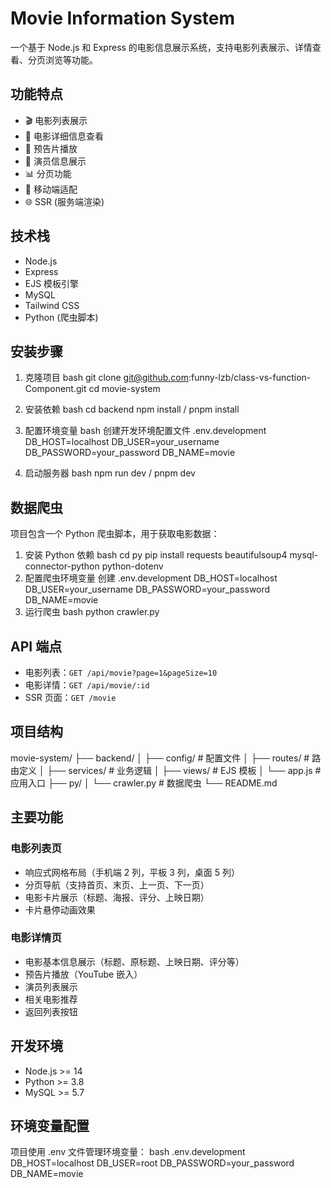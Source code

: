 # Movie Information System

一个基于 Node.js 和 Express 的电影信息展示系统，支持电影列表展示、详情查看、分页浏览等功能。

## 功能特点

- 🎬 电影列表展示
- 📝 电影详细信息查看
- 🎥 预告片播放
- 👥 演员信息展示
- 📊 分页功能
- 📱 移动端适配
- 🌐 SSR (服务端渲染)

## 技术栈

- Node.js
- Express
- EJS 模板引擎
- MySQL
- Tailwind CSS
- Python (爬虫脚本)

## 安装步骤

1. 克隆项目
   bash
   git clone git@github.com:funny-lzb/class-vs-function-Component.git
   cd movie-system
2. 安装依赖
   bash
   cd backend
   npm install / pnpm install
3. 配置环境变量
   bash
   创建开发环境配置文件 .env.development
   DB_HOST=localhost
   DB_USER=your_username
   DB_PASSWORD=your_password
   DB_NAME=movie

4. 启动服务器
   bash
   npm run dev / pnpm dev

## 数据爬虫

项目包含一个 Python 爬虫脚本，用于获取电影数据：

1. 安装 Python 依赖
   bash
   cd py
   pip install requests beautifulsoup4 mysql-connector-python python-dotenv
2. 配置爬虫环境变量
   创建 .env.development
   DB_HOST=localhost
   DB_USER=your_username
   DB_PASSWORD=your_password
   DB_NAME=movie
3. 运行爬虫
   bash
   python crawler.py

## API 端点

- 电影列表：`GET /api/movie?page=1&pageSize=10`
- 电影详情：`GET /api/movie/:id`
- SSR 页面：`GET /movie`

## 项目结构

movie-system/
├── backend/
│ ├── config/ # 配置文件
│ ├── routes/ # 路由定义
│ ├── services/ # 业务逻辑
│ ├── views/ # EJS 模板
│ └── app.js # 应用入口
├── py/
│ └── crawler.py # 数据爬虫
└── README.md

## 主要功能

### 电影列表页

- 响应式网格布局（手机端 2 列，平板 3 列，桌面 5 列）
- 分页导航（支持首页、末页、上一页、下一页）
- 电影卡片展示（标题、海报、评分、上映日期）
- 卡片悬停动画效果

### 电影详情页

- 电影基本信息展示（标题、原标题、上映日期、评分等）
- 预告片播放（YouTube 嵌入）
- 演员列表展示
- 相关电影推荐
- 返回列表按钮

## 开发环境

- Node.js >= 14
- Python >= 3.8
- MySQL >= 5.7

## 环境变量配置

项目使用 .env 文件管理环境变量：
bash
.env.development
DB_HOST=localhost
DB_USER=root
DB_PASSWORD=your_password
DB_NAME=movie
